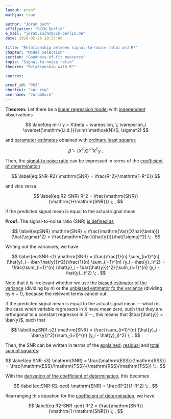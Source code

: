 ```yaml
---
layout: proof
mathjax: true

author: "Joram Soch"
affiliation: "BCCN Berlin"
e_mail: "joram.soch@bccn-berlin.de"
date: 2020-02-26 10:37:00

title: "Relationship between signal-to-noise ratio and R²"
chapter: "Model Selection"
section: "Goodness-of-fit measures"
topic: "Signal-to-noise ratio"
theorem: "Relationship with R²"

sources:

proof_id: "P63"
shortcut: "snr-rsq"
username: "JoramSoch"
---
```



**Theorem:** Let there be a [linear regression model](/D/mlr) with [independent](/D/ind) observations

$$ \label{eq:mlr}
y = X\beta + \varepsilon, \; \varepsilon_i \overset{\mathrm{i.i.d.}}{\sim} \mathcal{N}(0, \sigma^2)
$$

and [parameter estimates](/D/est) obtained with [ordinary least squares](/P/mlr-ols)

$$ \label{eq:OLS}
\hat{\beta} = (X^\mathrm{T} X)^{-1} X^\mathrm{T} y \; .
$$

Then, the [signal-to noise ratio](/D/snr) can be expressed in terms of the [coefficient of determination](/D/rsq)

$$ \label{eq:SNR-R2}
\mathrm{SNR} = \frac{R^2}{\mathrm{1-R^2}}
$$

and vice versa

$$ \label{eq:R2-SNR}
R^2 = \frac{\mathrm{SNR}}{\mathrm{1+\mathrm{SNR}}} \; ,
$$

if the predicted signal mean is equal to the actual signal mean.


**Proof:** The signal-to-noise ratio (SNR) [is defined as](/D/snr)

$$ \label{eq:SNR}
\mathrm{SNR} = \frac{\mathrm{Var}(X\hat{\beta})}{\hat{\sigma}^2} = \frac{\mathrm{Var}(\hat{y})}{\hat{\sigma}^2} \; .
$$

Writing out the variances, we have

$$ \label{eq:SNR-s1}
\mathrm{SNR} = \frac{\frac{1}{n} \sum_{i=1}^{n} (\hat{y}_i - \bar{\hat{y}})^2}{\frac{1}{n} \sum_{i=1}^{n} (y_i - \hat{y}_i)^2} = \frac{\sum_{i=1}^{n} (\hat{y}_i - \bar{\hat{y}})^2}{\sum_{i=1}^{n} (y_i - \hat{y}_i)^2} \; .
$$

Note that it is irrelevant whether we use the [biased estimator of the variance](/P/resvar-bias) (dividing by $n$) or the [unbiased estimator fo the variance](/P/resvar-unb) (dividing by $n-1$), because the relevant terms cancel out.

If the predicted signal mean is equal to the actual signal mean -- which is the case when variable regressors in $X$ have mean zero, such that they are orthogonal to a constant regressor in $X$ --, this means that $\bar{\hat{y}} = \bar{y}$, such that

$$ \label{eq:SNR-s2}
\mathrm{SNR} = \frac{\sum_{i=1}^{n} (\hat{y}_i - \bar{y})^2}{\sum_{i=1}^{n} (y_i - \hat{y}_i)^2} \; .
$$

Then, the SNR can be written in terms of the [explained](/D/ess), [residual](/D/rss) and [total sum of squares](/D/tss):

$$ \label{eq:SNR-s3}
\mathrm{SNR} = \frac{\mathrm{ESS}}{\mathrm{RSS}} = \frac{\mathrm{ESS}/\mathrm{TSS}}{\mathrm{RSS}/\mathrm{TSS}} \; .
$$

With the [derivation of the coefficient of determination](/P/rsq-der), this becomes

$$ \label{eq:SNR-R2-qed}
\mathrm{SNR} = \frac{R^2}{1-R^2} \; .
$$

Rearranging this equation for the [coefficient of determination](/D/rsq), we have

$$ \label{eq:R2-SNR-qed}
R^2 = \frac{\mathrm{SNR}}{\mathrm{1+\mathrm{SNR}}} \; ,
$$